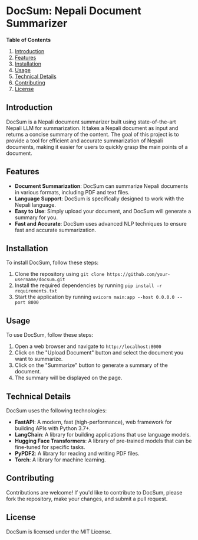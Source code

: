 # DocSum: Nepali Document Summarizer

**Table of Contents**

1. [Introduction](#introduction)
2. [Features](#features)
3. [Installation](#installation)
4. [Usage](#usage)
5. [Technical Details](#technical-details)
6. [Contributing](#contributing)
7. [License](#license)

## Introduction

DocSum is a Nepali document summarizer built using state-of-the-art Nepali LLM for summarization. It takes a Nepali document as input and returns a concise summary of the content. The goal of this project is to provide a tool for efficient and accurate summarization of Nepali documents, making it easier for users to quickly grasp the main points of a document.

## Features

* **Document Summarization**: DocSum can summarize Nepali documents in various formats, including PDF and text files.
* **Language Support**: DocSum is specifically designed to work with the Nepali language.
* **Easy to Use**: Simply upload your document, and DocSum will generate a summary for you.
* **Fast and Accurate**: DocSum uses advanced NLP techniques to ensure fast and accurate summarization.

## Installation

To install DocSum, follow these steps:

1. Clone the repository using `git clone https://github.com/your-username/docsum.git`
2. Install the required dependencies by running `pip install -r requirements.txt`
3. Start the application by running `uvicorn main:app --host 0.0.0.0 --port 8000`

## Usage

To use DocSum, follow these steps:

1. Open a web browser and navigate to `http://localhost:8000`
2. Click on the "Upload Document" button and select the document you want to summarize.
3. Click on the "Summarize" button to generate a summary of the document.
4. The summary will be displayed on the page.

## Technical Details

DocSum uses the following technologies:

* **FastAPI**: A modern, fast (high-performance), web framework for building APIs with Python 3.7+.
* **LangChain**: A library for building applications that use language models.
* **Hugging Face Transformers**: A library of pre-trained models that can be fine-tuned for specific tasks.
* **PyPDF2**: A library for reading and writing PDF files.
* **Torch**: A library for machine learning.

## Contributing

Contributions are welcome! If you'd like to contribute to DocSum, please fork the repository, make your changes, and submit a pull request.

## License

DocSum is licensed under the MIT License.